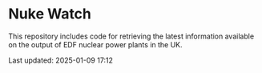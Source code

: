 # Nuke Watch

This repository includes code for retrieving the latest information available on the output of EDF nuclear power plants in the UK.

Last updated: 2025-01-09 17:12